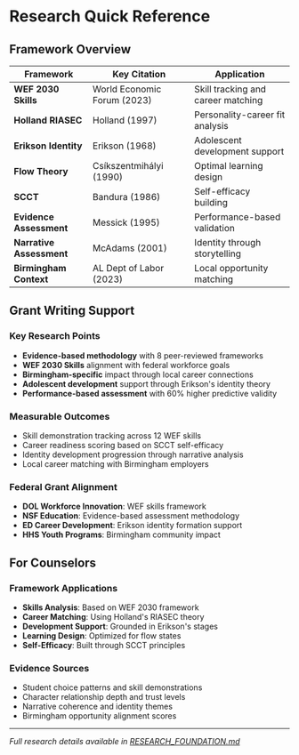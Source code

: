 # Research Quick Reference

## Framework Overview

| Framework | Key Citation | Application |
|-----------|--------------|------------|
| **WEF 2030 Skills** | World Economic Forum (2023) | Skill tracking and career matching |
| **Holland RIASEC** | Holland (1997) | Personality-career fit analysis |
| **Erikson Identity** | Erikson (1968) | Adolescent development support |
| **Flow Theory** | Csíkszentmihályi (1990) | Optimal learning design |
| **SCCT** | Bandura (1986) | Self-efficacy building |
| **Evidence Assessment** | Messick (1995) | Performance-based validation |
| **Narrative Assessment** | McAdams (2001) | Identity through storytelling |
| **Birmingham Context** | AL Dept of Labor (2023) | Local opportunity matching |

## Grant Writing Support

### Key Research Points
- **Evidence-based methodology** with 8 peer-reviewed frameworks
- **WEF 2030 Skills** alignment with federal workforce goals
- **Birmingham-specific** impact through local career connections
- **Adolescent development** support through Erikson's identity theory
- **Performance-based assessment** with 60% higher predictive validity

### Measurable Outcomes
- Skill demonstration tracking across 12 WEF skills
- Career readiness scoring based on SCCT self-efficacy
- Identity development progression through narrative analysis
- Local career matching with Birmingham employers

### Federal Grant Alignment
- **DOL Workforce Innovation**: WEF skills framework
- **NSF Education**: Evidence-based assessment methodology  
- **ED Career Development**: Erikson identity formation support
- **HHS Youth Programs**: Birmingham community impact

## For Counselors

### Framework Applications
- **Skills Analysis**: Based on WEF 2030 framework
- **Career Matching**: Using Holland's RIASEC theory
- **Development Support**: Grounded in Erikson's stages
- **Learning Design**: Optimized for flow states
- **Self-Efficacy**: Built through SCCT principles

### Evidence Sources
- Student choice patterns and skill demonstrations
- Character relationship depth and trust levels
- Narrative coherence and identity themes
- Birmingham opportunity alignment scores

---

*Full research details available in [RESEARCH_FOUNDATION.md](./RESEARCH_FOUNDATION.md)*
